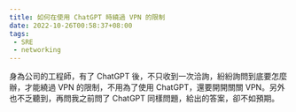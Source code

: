 ```yaml
---
title: 如何在使用 ChatGPT 時繞過 VPN 的限制
date: 2022-10-26T00:58:37+08:00
tags:
 - SRE
 - networking
---
```


身為公司的工程師，有了 ChatGPT 後，不只收到一次洽詢，紛紛詢問到底要怎麼辦，才能繞過 VPN 的限制，不用為了使用 ChatGPT，還要開開關關 VPN。另外也不乏聽到，再問我之前問了 ChatGPT 同樣問題，給出的答案，卻不如預期。<!-- read more -->


